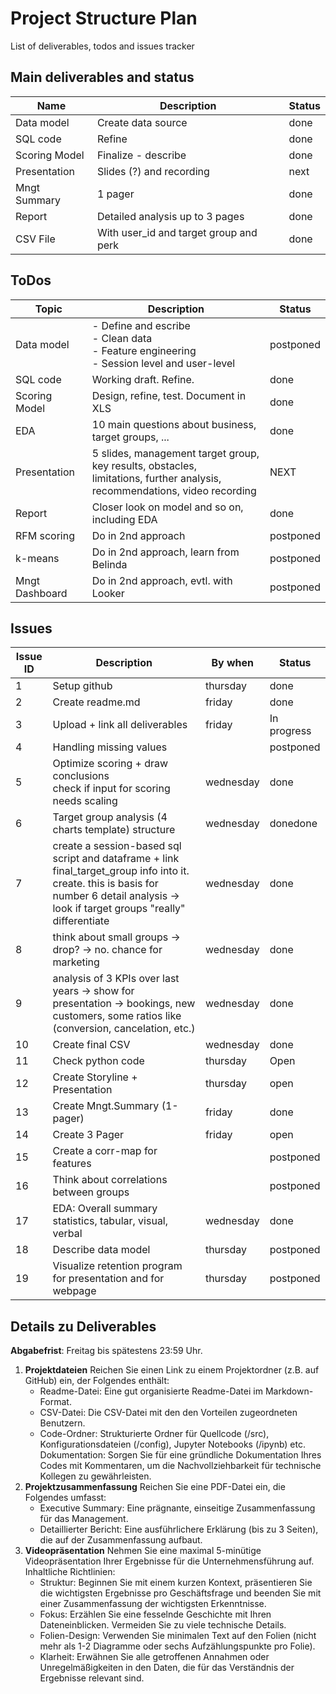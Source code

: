 # Project Structure Plan
List of deliverables, todos and issues tracker

## Main deliverables and status
| **Name**         | **Description**                                         | **Status**      |
|------------------|--------------------------------------------------------|-----------------|
| Data model       | Create data source                                    | done           |
| SQL code         | Refine | done     |
| Scoring Model    | Finalize - describe                                   | done     |
| Presentation     | Slides (?) and recording                               | next            |
| Mngt Summary           | 1 pager                                          | done
| Report           | Detailed analysis up to 3 pages                        | done            |
| CSV File         | With user_id and target group and perk                 | done            |


## ToDos
| **Topic**        | **Description**                                         | **Status**      |
|------------------|--------------------------------------------------------|-----------------|
| Data model       | - Define and escribe<br>- Clean data<br>- Feature engineering<br>- Session level and user-level                                   | postponed            |
| SQL code         | Working draft. Refine.                                 | done     |
| Scoring Model    | Design, refine, test. Document in XLS                                 | done     |
| EDA              | 10 main questions about business, target groups, ...   | done            |
| Presentation     | 5 slides, management target group, key results, obstacles, <br>limitations, further analysis, recommendations, video recording | NEXT            |
| Report           | Closer look on model and so on, including EDA          | done            |
| RFM scoring      | Do in 2nd approach                                     | postponed       |
| k-means          | Do in 2nd approach, learn from Belinda                 | postponed       |
| Mngt Dashboard   | Do in 2nd approach, evtl. with Looker                  | postponed       |

## Issues
| **Issue ID** | **Description**                                         | **By when** | **Status**      |
|--------------|---------------------------------------------------------|----------|-----------------|
| 1            | Setup github                                            | thursday| done            |
| 2            | Create readme.md                                        |       friday   | done            |
| 3            | Upload + link all deliverables                          | friday | In progress            |
| 4            | Handling missing values                                 |  | postponed            |
| 5            | Optimize scoring + draw conclusions<br>check if input for scoring needs scaling | wednesday | done            |
| 6            | Target group analysis (4 charts template) structure     | wednesday | donedone            |
| 7            | create a session-based sql script and dataframe + link final_target_group info into it. create. this is basis for number 6 detail analysis -> look if target groups "really" differentiate | wednesday | done            |
| 8            | think about small groups -> drop? -> no. chance for marketing  | wednesday | done            |
| 9           | analysis of 3 KPIs over last years -> show for presentation -> bookings, new customers, some ratios like (conversion, cancelation, etc.)                                  | wednesday | done
| 10           | Create final CSV                                  | wednesday | done
| 11           | Check python code                                  | thursday | Open
| 12           | Create Storyline + Presentation                                  | thursday | open
| 13           | Create Mngt.Summary (1-pager)                                  | friday | done
| 14          | Create 3 Pager                                  | friday | open
| 15           | Create a corr-map for features                                  |  | postponed
| 16           | Think about correlations between groups                                  |  | postponed
| 17           | EDA: Overall summary statistics, tabular, visual, verbal                                  | wednesday | done
| 18           | Describe data model                                  | thursday | postponed
| 19           | Visualize retention program for presentation and for webpage                                  | thursday | postponed




## Details zu Deliverables

**Abgabefrist**: Freitag bis spätestens 23:59 Uhr.
1. **Projektdateien**
Reichen Sie einen Link zu einem Projektordner (z.B. auf GitHub) ein, der Folgendes enthält:
   * Readme-Datei: Eine gut organisierte Readme-Datei im Markdown-Format.
   * CSV-Datei: Die CSV-Datei mit den den Vorteilen zugeordneten Benutzern.
   * Code-Ordner: Strukturierte Ordner für Quellcode (/src), Konfigurationsdateien (/config), Jupyter Notebooks (/ipynb) etc.
Dokumentation: Sorgen Sie für eine gründliche Dokumentation Ihres Codes mit Kommentaren, um die Nachvollziehbarkeit für technische Kollegen zu gewährleisten.
1. **Projektzusammenfassung**
Reichen Sie eine PDF-Datei ein, die Folgendes umfasst:
   * Executive Summary: Eine prägnante, einseitige Zusammenfassung für das Management.
   * Detaillierter Bericht: Eine ausführlichere Erklärung (bis zu 3 Seiten), die auf der Zusammenfassung aufbaut.
1. **Videopräsentation**
Nehmen Sie eine maximal 5-minütige Videopräsentation Ihrer Ergebnisse für die Unternehmensführung auf.
Inhaltliche Richtlinien:
   * Struktur: Beginnen Sie mit einem kurzen Kontext, präsentieren Sie die wichtigsten Ergebnisse pro Geschäftsfrage und beenden Sie mit einer Zusammenfassung der wichtigsten Erkenntnisse.
   * Fokus: Erzählen Sie eine fesselnde Geschichte mit Ihren Dateneinblicken. Vermeiden Sie zu viele technische Details.
   * Folien-Design: Verwenden Sie minimalen Text auf den Folien (nicht mehr als 1-2 Diagramme oder sechs Aufzählungspunkte pro Folie).
   * Klarheit: Erwähnen Sie alle getroffenen Annahmen oder Unregelmäßigkeiten in den Daten, die für das Verständnis der Ergebnisse relevant sind.